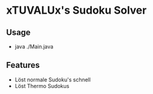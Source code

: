 # xTUVALUx's Sudoku Solver

## Usage

- java ./Main.java


## Features

- Löst normale Sudoku's schnell
- Löst Thermo Sudokus